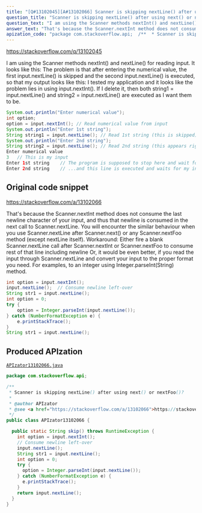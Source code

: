 ```yaml
---
title: "[Q#13102045][A#13102066] Scanner is skipping nextLine() after using next() or nextFoo()?"
question_title: "Scanner is skipping nextLine() after using next() or nextFoo()?"
question_text: "I am using the Scanner methods nextInt() and nextLine() for reading input. It looks like this: The problem is that after entering the numerical value, the first input.nextLine() is skipped and the second input.nextLine() is executed, so that my output looks like this: I tested my application and it looks like the problem lies in using input.nextInt(). If I delete it, then both string1 = input.nextLine() and string2 = input.nextLine() are executed as I want them to be."
answer_text: "That's because the Scanner.nextInt method does not consume the last newline character of your input, and thus that newline is consumed in the next call to Scanner.nextLine. You will encounter the similar behaviour when you use Scanner.nextLine after Scanner.next() or any Scanner.nextFoo method (except nextLine itself). Workaround: Either fire a blank Scanner.nextLine call after Scanner.nextInt or Scanner.nextFoo to consume rest of that line including newline Or, it would be even better, if you read the input through Scanner.nextLine and convert your input to the proper format you need. For examples, to an integer using Integer.parseInt(String) method."
apization_code: "package com.stackoverflow.api;  /**  * Scanner is skipping nextLine() after using next() or nextFoo()?  *  * @author APIzator  * @see <a href=\"https://stackoverflow.com/a/13102066\">https://stackoverflow.com/a/13102066</a>  */ public class APIzator13102066 {    public static String skip() throws RuntimeException {     int option = input.nextInt();     // Consume newline left-over     input.nextLine();     String str1 = input.nextLine();     int option = 0;     try {       option = Integer.parseInt(input.nextLine());     } catch (NumberFormatException e) {       e.printStackTrace();     }     return input.nextLine();   } }"
---
```


https://stackoverflow.com/q/13102045

I am using the Scanner methods nextInt() and nextLine() for reading input.
It looks like this:
The problem is that after entering the numerical value, the first input.nextLine() is skipped and the second input.nextLine() is executed, so that my output looks like this:
I tested my application and it looks like the problem lies in using input.nextInt(). If I delete it, then both string1 = input.nextLine() and string2 = input.nextLine() are executed as I want them to be.


```java
System.out.println("Enter numerical value");    
int option;
option = input.nextInt(); // Read numerical value from input
System.out.println("Enter 1st string"); 
String string1 = input.nextLine(); // Read 1st string (this is skipped)
System.out.println("Enter 2nd string");
String string2 = input.nextLine(); // Read 2nd string (this appears right after reading numerical value)
Enter numerical value
3   // This is my input
Enter 1st string    // The program is supposed to stop here and wait for my input, but is skipped
Enter 2nd string    // ...and this line is executed and waits for my input
```


## Original code snippet

https://stackoverflow.com/a/13102066

That&#x27;s because the Scanner.nextInt method does not consume the last newline character of your input, and thus that newline is consumed in the next call to Scanner.nextLine.
You will encounter the similar behaviour when you use Scanner.nextLine after Scanner.next() or any Scanner.nextFoo method (except nextLine itself).
Workaround:
Either fire a blank Scanner.nextLine call after Scanner.nextInt or Scanner.nextFoo to consume rest of that line including newline
Or, it would be even better, if you read the input through Scanner.nextLine and convert your input to the proper format you need. For examples, to an integer using Integer.parseInt(String) method.

```java
int option = input.nextInt();
input.nextLine();  // Consume newline left-over
String str1 = input.nextLine();
int option = 0;
try {
    option = Integer.parseInt(input.nextLine());
} catch (NumberFormatException e) {
    e.printStackTrace();
}
String str1 = input.nextLine();
```

## Produced APIzation

[`APIzator13102066.java`](https://github.com/pasqualesalza/apization-temp-data/raw/master/apizations/java/APIzator13102066.java)

```java
package com.stackoverflow.api;

/**
 * Scanner is skipping nextLine() after using next() or nextFoo()?
 *
 * @author APIzator
 * @see <a href="https://stackoverflow.com/a/13102066">https://stackoverflow.com/a/13102066</a>
 */
public class APIzator13102066 {

  public static String skip() throws RuntimeException {
    int option = input.nextInt();
    // Consume newline left-over
    input.nextLine();
    String str1 = input.nextLine();
    int option = 0;
    try {
      option = Integer.parseInt(input.nextLine());
    } catch (NumberFormatException e) {
      e.printStackTrace();
    }
    return input.nextLine();
  }
}

```